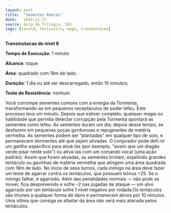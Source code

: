 ```yaml
---
layout: post
title:  "Sementes Rubras"
date:   2016-11-17
source: Guia da Trilogia. 163
tags: [level8, feiticeiro, mago, transmutacao]
---
```


**Transmutacao de nível 8**

**Tempo de Execução**: 1 minuto

**Alcance**: toque

**Área**: quadrado com 18m de lado;

**Duração**: 1 dia ou até ser descarregado, então 10 minutos;

**Teste de Resistência**: nenhum

Você corrompe sementes comuns com a energia da Tormenta, transformando-as em pequenos receptáculos de poder lefeu. Este processo leva um minuto. Depois que estiver completo, qualquer magia ou habilidade que permita detectar corrupção pela Tormenta apontará as sementes 
como lefeu. As sementes duram um dia; depois desse tempo, se desfazem em pequenas poças gordurosas e repugnantes de matéria vermelha.
As sementes podem ser “plantadas” em qualquer tipo de solo, e permanecem dormentes até que sejam ativadas. O conjurador pode defi nir um gatilho específico para ativá-las (por 
exemplo, “assim que um dragão verde pisar neste solo”) ou ativá-las com um comando vocal (uma ação padrão). Assim que forem ativadas, as sementes brotam, expelindo grandes 
tentáculo ou gavinhas de matéria vermelha que atingem uma área quadrada com 18m de lado.
No início de seus turnos, cada inimigo na área deve fazer um teste de agarrar contra os tentáculos, que possuem bônus +25. Se o inimigo falhar, é agarrado. Além das penalidades normais — não pode se mover, fica desprevenido e sofre –2 
nas jogadas de ataque — um alvo agarrado por um tentáculo sofre 1 nível negativo por rodada.Os tentáculos são imunes a qualquer forma de dano e permanecem ativos por 10 minutos. Uma vítima que consiga se afastar da área não será mais atacada pelos tentáculos.